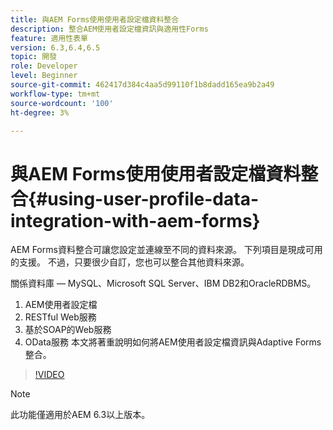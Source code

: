 ```yaml
---
title: 與AEM Forms使用使用者設定檔資料整合
description: 整合AEM使用者設定檔資訊與適用性Forms
feature: 適用性表單
version: 6.3,6.4,6.5
topic: 開發
role: Developer
level: Beginner
source-git-commit: 462417d384c4aa5d99110f1b8dadd165ea9b2a49
workflow-type: tm+mt
source-wordcount: '100'
ht-degree: 3%

---
```



# 與AEM Forms使用使用者設定檔資料整合{#using-user-profile-data-integration-with-aem-forms}

AEM Forms資料整合可讓您設定並連線至不同的資料來源。 下列項目是現成可用的支援。 不過，只要很少自訂，您也可以整合其他資料來源。

關係資料庫 — MySQL、Microsoft SQL Server、IBM DB2和OracleRDBMS。

1. AEM使用者設定檔
1. RESTful Web服務
1. 基於SOAP的Web服務
1. OData服務
本文將著重說明如何將AEM使用者設定檔資訊與Adaptive Forms整合。

>[!VIDEO](https://video.tv.adobe.com/v/17432/?quality=9&learn=on)

>[!NOTE]
>
>此功能僅適用於AEM 6.3以上版本。

